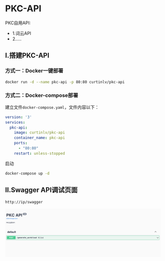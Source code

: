 # PKC-API
PKC自用API:
- 1.词云API
- 2.....

## Ⅰ.搭建PKC-API
### 方式一：Docker一键部署
```bash
docker run -d --name pkc-api -p 80:80 curtinlv/pkc-api
```

### 方式二：Docker-compose部署
建立文件`docker-compose.yaml`，文件内容以下：
```yaml
version: '3'
services:
  pkc-api:
    image: curtinlv/pkc-api
    container_name: pkc-api
    ports:
      - "80:80"
    restart: unless-stopped
```
启动
```bash
docker-compose up -d
```
## Ⅱ.Swagger API调试页面
```html
http://ip/swagger
```
![img.png](swagger.png)